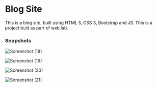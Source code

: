 # Blog Site
This is a blog site, built using HTML 5, CSS 3, Bootstrap and JS. This is a project built as part of web lab.
### Snapshots
![Screenshot (18)](https://user-images.githubusercontent.com/75678927/152676516-a77ea045-9e6e-4a27-9665-b10cd0c159b1.png)

![Screenshot (19)](https://user-images.githubusercontent.com/75678927/152676511-3362c1e0-0a31-45c2-9dbb-aa7c66f8d6fa.png)

![Screenshot (20)](https://user-images.githubusercontent.com/75678927/152676506-ea636981-3fcd-4d4d-82a4-a6ae1225fe2b.png)

![Screenshot (21)](https://user-images.githubusercontent.com/75678927/152676522-1f628913-8829-4581-8a77-fff9a91e11d4.png)
